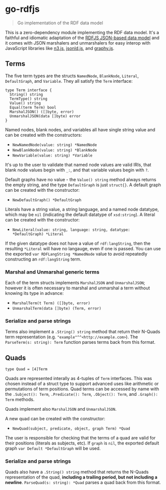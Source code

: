 # go-rdfjs

> Go implementation of the RDF data model

This is a zero-dependency module implementing the RDF data model. It's a faithful and idiomatic adaptation of the [RDFJS JSON-based data model](http://rdf.js.org/data-model-spec/) and it comes with JSON marshalers and unmarshalers for easy interop with JavaScript libraries like [n3.js](https://github.com/rdfjs/N3.js), [jsonld.js](https://github.com/digitalbazaar/jsonld.js), and [graphy.js](https://github.com/blake-regalia/graphy.js).

## Terms

The five term types are the structs `NamedNode`, `BlankNode`, `Literal`, `DefaultGraph`, and `Variable`. They all satisfy the `Term` interface:

```golang
type Term interface {
  String() string
  TermType() string
  Value() string
  Equal(term Term) bool
  MarshalJSON() ([]byte, error)
  UnmarshalJSON(data []byte) error
}
```

Named nodes, blank nodes, and variables all have single string value and can be created with the constructors:

- `NewNamedNode(value: string) *NamedNode`
- `NewBlankNode(value: string) *BlankNode`
- `NewVariable(value: string) *Variable`

It's up to the user to validate that named node values are valid IRIs, that blank node values begin with `_:`, and that variable values begin with `?`.

Default graphs have no value - the `Value() string` method always returns the empty string, and the type `DefaultGraph` is just `struct{}`. A default graph can be created with the constructor:

- `NewDefaultGraph() *DefaultGraph`

Literals have a string value, a string language, and a named node datatype, which may be `nil` (indicating the default datatype of `xsd:string`). A literal can be created with the constructor:

- `NewLiteral(value: string, language: string, datatype: *DefaultGraph) *Literal`

If the given datatype does not have a value of `rdf:langString`, then the resulting `*Literal` will have no langauge, even if one is passed. You can use the exported `var RDFLangString *NamedNode` value to avoid repeatedly constructing an `rdf:langString` term.

### Marshal and Unmarshal generic terms

Each of the term structs implements `MarshalJSON` and `UnmarshalJSON`; however it is often necessary to marshal and unmarshal a term without knowing its type in advance:

- `MarshalTerm(t Term) ([]byte, error)`
- `UnmarshalTerm(data []byte) (Term, error)`

### Serialize and parse strings

Terms also implement a `.String() string` method that return their N-Quads term representation (e.g. `"example"^^<http://example.com>`). The `ParseTerm(s: string): Term` function parses terms back from this format.

## Quads

```golang
type Quad = [4]Term
```

Quads are represented interally as 4-tuples of `Term` interfaces. This was chosen instead of a struct type to support advanced uses like arithmetic or permutations of term positions. Quad terms can be accessed by name with the `.Subject(): Term`, `.Predicate(): Term`, `.Object(): Term`, and `.Graph(): Term` methods.

Quads implement also `MarshalJSON` and `UnmarshalJSON`.

A new quad can be created with the constructor:

- `NewQuad(subject, predicate, object, graph Term) *Quad`

The user is responsible for checking that the terms of a quad are valid for their positions (literals as subjects, etc). If `graph` is `nil`, the exported default graph `var Default *DefaultGraph` will be used.

### Serialize and parse strings

Quads also have a `.String() string` method that returns the N-Quads representation of the quad, **including a trailing period, but not including a newline**. `ParseQuad(s: string): *Quad` parses a quad back from this format.
